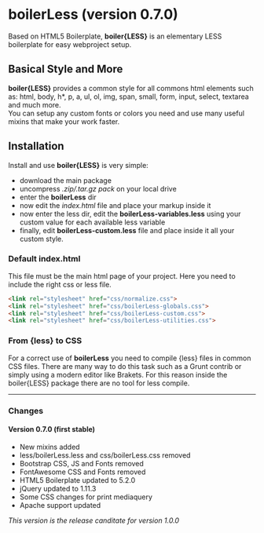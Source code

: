 # boilerLess (version 0.7.0)
Based on HTML5 Boilerplate, **boiler{LESS}** is an elementary LESS boilerplate for easy webproject setup.

## Basical Style and More
**boiler{LESS}** provides a common style for all commons html elements such as: html, body, h*, p, a, ul, ol, img, span, small, form, input, select, textarea and much more.<br>
You can setup any custom fonts or colors you need and use many useful mixins that make your work faster.

## Installation
Install and use **boiler{LESS}** is very simple:
* download the main package
* uncompress *.zip/.tar.gz pack* on your local drive
* enter the **boilerLess** dir
* now edit the *index.html* file and place your markup inside it
* now enter the less dir, edit the **boilerLess-variables.less** using your custom value for each available less variable
* finally, edit **boilerLess-custom.less** file and place inside it all your custom style.


### Default index.html
This file must be the main html page of your project. Here you need to include the right css or less file.

```html
<link rel="stylesheet" href="css/normalize.css">
<link rel="stylesheet" href="css/boilerLess-globals.css">
<link rel="stylesheet" href="css/boilerLess-custom.css">
<link rel="stylesheet" href="css/boilerLess-utilities.css">
```

### From {less} to CSS
For a correct use of **boilerLess** you need to compile {less} files in common CSS files. There are many way to do this task such as a Grunt contrib or simply using a modern editor like Brakets. For this reason inside the boiler{LESS} package there are no tool for less compile. 


***


### Changes

#### Version 0.7.0 (first stable)

* New mixins added
* less/boilerLess.less and css/boilerLess.css removed
* Bootstrap CSS, JS and Fonts removed
* FontAwesome CSS and Fonts removed
* HTML5 Boilerplate updated to 5.2.0
* jQuery updated to 1.11.3
* Some CSS changes for print mediaquery
* Apache support updated

*This version is the release canditate for version 1.0.0*
